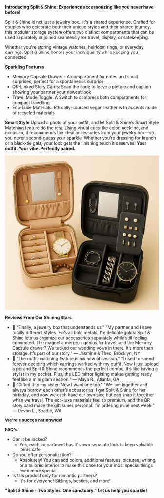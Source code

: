 **Introducing Split & Shine: Experience accessorizing like you never have before!**

Split & Shine is not just a jewelry box...it's a shared experience. Crafted for couples who celebrate both their unique styles and their shared journey, this modular storage system offers two distinct compartments that can be used separately or joined seamlessly for travel, display, or safekeeping.

Whether you're storing vintage watches, heirloom rings, or everyday earrings, Split & Shine honors your individuality while keeping you connected.

**Sparkling Features**
- Memory Capsule Drawer - A compartment for notes and small surprises, perfect for a spontaneous surprise
- QR-Linked Story Cards: Scan the code to leave a picture and caption showing your partner your newest look
- Travel Mode Toggle: A Switch to compress both compartments for compact travelling
- Eco-Luxe Materials: Ethically-sourced vegan leather with accents made of recycled materials

**Smart Style**
Upload a photo of your outfit, and let Split & Shine’s Smart Style Matching feature do the rest. Using visual cues like color, neckline, and occasion, it recommends the ideal accessories from your jewelry box—so you never second-guess your sparkle. Whether you're dressing for brunch or a black-tie gala, your look gets the finishing touch it deserves.
**Your outfit. Your vibe. Perfectly paired.**

![](Option1.png)

**Reviews From Our Shining Stars**
- 🌟 “Finally, a jewelry box that understands us.” "My partner and I have totally different styles. He’s all bold metals, I’m delicate golds. Split & Shine lets us organize our accessories separately while still feeling connected. The magnetic merge is genius for travel, and the Memory Capsule drawer? We tucked our wedding vows in there. It’s more than storage. It’s part of our story." — Jasmine & Theo, Brooklyn, NY
- 🌟 “The outfit-matching feature is my new obsession.” "I used to spend forever deciding which earrings worked with my outfit. Now I just upload a pic and Split & Shine recommends the perfect combo. It’s like having a stylist in my pocket. Plus, the LED mirror lighting makes getting ready feel like a mini glam session." — Maya R., Atlanta, GA
- 🌟 “Gifted it to my sister. Now I want one too.” "We live together and always borrow each other’s accessories. I got Split & Shine for her birthday, and now we each have our own side but can snap it together when we travel. The eco-luxe materials feel so premium, and the QR story card made the gift super personal. I’m ordering mine next week!" — Devon L., Seattle, WA

**We're a succes nationwide!**

**FAQ's**
- Can it be locked?
    - Yes, each co,partment has it's own separate lock to keep valuable items safe
- Do you offer personalization?
    - Absolutely! You can add colors, additional featues, pictures, writing, or a tailored interior to make this case for your most special things even more special.
- Is this product only for romantic partners?
    - It's for everyone! Siblings, besties, and more!
      
**"Split & Shine - Two Styles. One sanctuary."
Let us help you sparkle!**